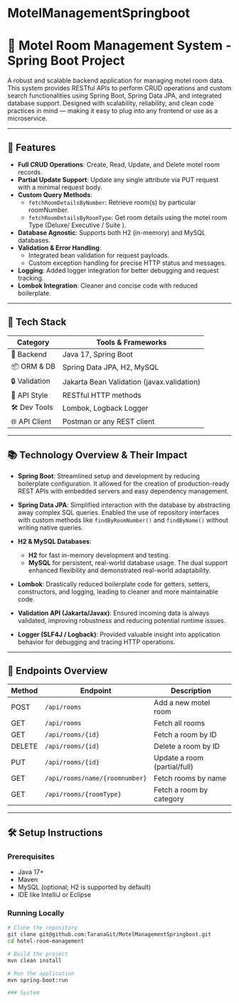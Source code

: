 # MotelManagementSpringboot

# 🏨 Motel Room Management System - Spring Boot Project

A robust and scalable backend application for managing motel room data. This system provides RESTful APIs to perform CRUD operations and custom search functionalities using Spring Boot, Spring Data JPA, and integrated database support. Designed with scalability, reliability, and clean code practices in mind — making it easy to plug into any frontend or use as a microservice.

---

## 🚀 Features

- **Full CRUD Operations**: Create, Read, Update, and Delete motel room records.
- **Partial Update Support**: Update any single attribute via PUT request with a minimal request body.
- **Custom Query Methods**:
  - `fetchRoomDetailsByNumber`: Retrieve room(s) by particular roomNumber.
  - `fetchRoomDetailsByRoomType`: Get room details using the motel room Type (Deluxe/ Executive / Suite ).
- **Database Agnostic**: Supports both H2 (in-memory) and MySQL databases.
- **Validation & Error Handling**: 
  - Integrated bean validation for request payloads.
  - Custom exception handling for precise HTTP status and messages.
- **Logging**: Added logger integration for better debugging and request tracking.
- **Lombok Integration**: Cleaner and concise code with reduced boilerplate.

---

## 🧱 Tech Stack

| Category         | Tools & Frameworks                            |
|------------------|-----------------------------------------------|
| 🧠 Backend       | Java 17, Spring Boot                          |
| 📦 ORM & DB      | Spring Data JPA, H2, MySQL                    |
| 🔒 Validation    | Jakarta Bean Validation (javax.validation)    |
| 📑 API Style     | RESTful HTTP methods                          |
| 🛠 Dev Tools     | Lombok, Logback Logger                        |
| 🌐 API Client    | Postman or any REST client                    |

---

## 📚 Technology Overview & Their Impact

- **Spring Boot**: Streamlined setup and development by reducing boilerplate configuration. It allowed for the creation of production-ready REST APIs with embedded servers and easy dependency management.

- **Spring Data JPA**: Simplified interaction with the database by abstracting away complex SQL queries. Enabled the use of repository interfaces with custom methods like `findByRoomNumber()` and `findByName()` without writing native queries.

- **H2 & MySQL Databases**: 
  - **H2** for fast in-memory development and testing.
  - **MySQL** for persistent, real-world database usage.
  The dual support enhanced flexibility and demonstrated real-world adaptability.

- **Lombok**: Drastically reduced boilerplate code for getters, setters, constructors, and logging, leading to cleaner and more maintainable code.

- **Validation API (Jakarta/Javax)**: Ensured incoming data is always validated, improving robustness and reducing potential runtime issues.

- **Logger (SLF4J / Logback)**: Provided valuable insight into application behavior for debugging and tracing HTTP operations.

---

## 📁 Endpoints Overview

| Method | Endpoint                  | Description                            |
|--------|---------------------------|----------------------------------------|
| POST   | `/api/rooms`              | Add a new motel room                   |
| GET    | `/api/rooms`              | Fetch all rooms                        |
| GET    | `/api/rooms/{id}`         | Fetch a room by ID                     |
| DELETE | `/api/rooms/{id}`         | Delete a room by ID                    |
| PUT    | `/api/rooms/{id}`         | Update a room (partial/full)           |
| GET    | `/api/rooms/name/{roomnumber}`| Fetch rooms by name              |
| GET    | `/api/rooms/{roomType}`   | Fetch a room by category      |

---

## 🛠 Setup Instructions

### Prerequisites
- Java 17+
- Maven
- MySQL (optional; H2 is supported by default)
- IDE like IntelliJ or Eclipse

### Running Locally

```bash
# Clone the repository
git clone git@github.com:TaranaGit/MotelManagementSpringboot.git
cd hotel-room-management

# Build the project
mvn clean install

# Run the application
mvn spring-boot:run

### System 
